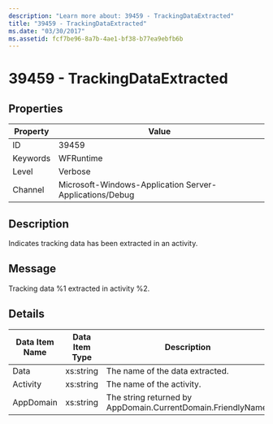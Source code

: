 ```yaml
---
description: "Learn more about: 39459 - TrackingDataExtracted"
title: "39459 - TrackingDataExtracted"
ms.date: "03/30/2017"
ms.assetid: fcf7be96-8a7b-4ae1-bf38-b77ea9ebfb6b
---
```

# 39459 - TrackingDataExtracted

## Properties

| Property | Value |
| - | - |
|ID|39459|  
|Keywords|WFRuntime|  
|Level|Verbose|  
|Channel|Microsoft-Windows-Application Server-Applications/Debug|  
  
## Description  

 Indicates tracking data has been extracted in an activity.  
  
## Message  

 Tracking data %1 extracted in activity %2.  
  
## Details  
  
|Data Item Name|Data Item Type|Description|  
|--------------------|--------------------|-----------------|  
|Data|xs:string|The name of the data extracted.|  
|Activity|xs:string|The name of the activity.|  
|AppDomain|xs:string|The string returned by AppDomain.CurrentDomain.FriendlyName.|
